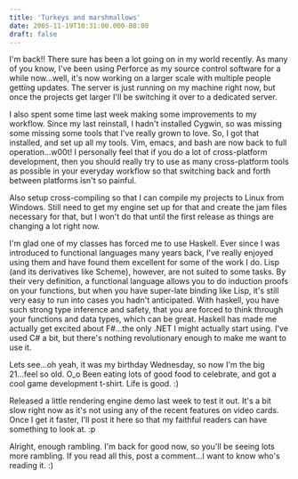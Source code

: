 ```yaml
---
title: 'Turkeys and marshmallows'
date: 2005-11-19T10:31:00.000-08:00
draft: false
---
```


I'm back!! There sure has been a lot going on in my world recently. As many of you know, I've been using Perforce as my source control software for a while now...well, it's now working on a larger scale with multiple people getting updates. The server is just running on my machine right now, but once the projects get larger I'll be switching it over to a dedicated server.

I also spent some time last week making some improvements to my workflow. Since my last reinstall, I hadn't installed Cygwin, so was missing some missing some tools that I've really grown to love. So, I got that installed, and set up all my tools. Vim, emacs, and bash are now back to full operation...w00t! I personally feel that if you do a lot of cross-platform development, then you should really try to use as many cross-platform tools as possible in your everyday workflow so that switching back and forth between platforms isn't so painful.

Also setup cross-compiling so that I can compile my projects to Linux from Windows. Still need to get my engine set up for that and create the jam files necessary for that, but I won't do that until the first release as things are changing a lot right now.

I'm glad one of my classes has forced me to use Haskell. Ever since I was introduced to functional languages many years back, I've really enjoyed using them and have found them excellent for some of the work I do. Lisp (and its derivatives like Scheme), however, are not suited to some tasks. By their very definition, a functional language allows you to do induction proofs on your functions, but when you have super-late binding like Lisp, it's still very easy to run into cases you hadn't anticipated. With haskell, you have such strong type inference and safety, that you are forced to think through your functions and data types, which can be great. Haskell has made me actually get excited about F#...the only .NET I might actually start using. I've used C# a bit, but there's nothing revolutionary enough to make me want to use it.

Lets see...oh yeah, it was my birthday Wednesday, so now I'm the big 21...feel so old. O_o Been eating lots of good food to celebrate, and got a cool game development t-shirt. Life is good. :)

Released a little rendering engine demo last week to test it out. It's a bit slow right now as it's not using any of the recent features on video cards. Once I get it faster, I'll post it here so that my faithful readers can have something to look at. :p

Alright, enough rambling. I'm back for good now, so you'll be seeing lots more rambling. If you read all this, post a comment...I want to know who's reading it. :)

